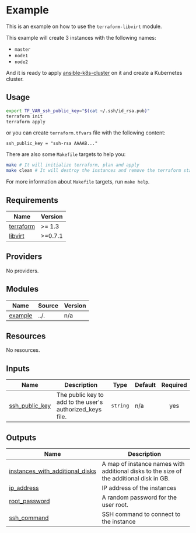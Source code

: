 # Example

This is an example on how to use the `terraform-libvirt` module.

This example will create 3 instances with the following names:

- `master`
- `node1`
- `node2`

And it is ready to apply [ansible-k8s-cluster](https://github.com/dyegoe/ansible-k8s-cluster) on it and create a Kubernetes cluster.

## Usage

```bash
export TF_VAR_ssh_public_key="$(cat ~/.ssh/id_rsa.pub)"
terraform init
terraform apply
```

or you can create `terraform.tfvars` file with the following content:

```hcl
ssh_public_key = "ssh-rsa AAAAB..."
```

There are also some `Makefile` targets to help you:

```bash
make # It will initialize terraform, plan and apply
make clean # It will destroy the instances and remove the terraform state
```

For more information about `Makefile` targets, run `make help`.

<!-- markdownlint-disable MD033 -->
<!-- BEGIN_TF_DOCS -->
## Requirements

| Name | Version |
|------|---------|
| <a name="requirement_terraform"></a> [terraform](#requirement\_terraform) | >= 1.3 |
| <a name="requirement_libvirt"></a> [libvirt](#requirement\_libvirt) | >=0.7.1 |

## Providers

No providers.

## Modules

| Name | Source | Version |
|------|--------|---------|
| <a name="module_example"></a> [example](#module\_example) | ../. | n/a |

## Resources

No resources.

## Inputs

| Name | Description | Type | Default | Required |
|------|-------------|------|---------|:--------:|
| <a name="input_ssh_public_key"></a> [ssh\_public\_key](#input\_ssh\_public\_key) | The public key to add to the user's authorized\_keys file. | `string` | n/a | yes |

## Outputs

| Name | Description |
|------|-------------|
| <a name="output_instances_with_additional_disks"></a> [instances\_with\_additional\_disks](#output\_instances\_with\_additional\_disks) | A map of instance names with additional disks to the size of the additional disk in GB. |
| <a name="output_ip_address"></a> [ip\_address](#output\_ip\_address) | IP address of the instances |
| <a name="output_root_password"></a> [root\_password](#output\_root\_password) | A random password for the user root. |
| <a name="output_ssh_command"></a> [ssh\_command](#output\_ssh\_command) | SSH command to connect to the instance |
<!-- END_TF_DOCS -->
<!-- markdownlint-enable MD033 -->
